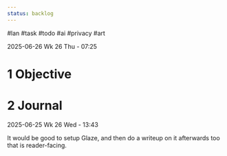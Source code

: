 ```yaml
---
status: backlog
---
```

#lan #task #todo #ai #privacy #art

2025-06-26 Wk 26 Thu - 07:25
# 1 Objective

# 2 Journal

2025-06-25 Wk 26 Wed - 13:43

It would be good to setup Glaze, and then do a writeup on it afterwards too that is reader-facing.

